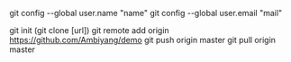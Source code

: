 git config --global user.name "name"
git config --global user.email "mail"


git init
(git clone [url])
git remote add origin https://github.com/Ambiyang/demo
git push origin master
git pull origin master
